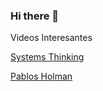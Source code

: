 ### Hi there 👋

Videos Interesantes

[Systems Thinking](https://youtu.be/EbLh7rZ3rhU)

[Pablos Holman](https://www.youtube.com/watch?v=hqKafI7Amd8)



<!--
**Juli0F/Juli0F** is a ✨ _special_ ✨ repository because its `README.md` (this file) appears on your GitHub profile.

Here are some ideas to get you started:

- 🔭 I’m currently working on ...
- 🌱 I’m currently learning ...
- 👯 I’m looking to collaborate on ...
- 🤔 I’m looking for help with ...
- 💬 Ask me about ...
- 📫 How to reach me: ...
- 😄 Pronouns: ...
- ⚡ Fun fact: ...
-->
